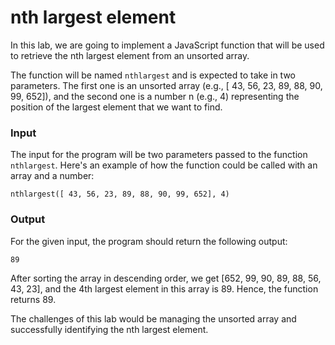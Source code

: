 # nth largest element

In this lab, we are going to implement a JavaScript function that will be used to retrieve the nth largest element from an unsorted array.

The function will be named `nthlargest` and is expected to take in two parameters. The first one is an unsorted array (e.g., \[ 43, 56, 23, 89, 88, 90, 99, 652\]), and the second one is a number n (e.g., 4) representing the position of the largest element that we want to find.

### Input

The input for the program will be two parameters passed to the function `nthlargest`. Here's an example of how the function could be called with an array and a number:

`nthlargest([ 43, 56, 23, 89, 88, 90, 99, 652], 4)`

### Output

For the given input, the program should return the following output:

`89`

After sorting the array in descending order, we get \[652, 99, 90, 89, 88, 56, 43, 23\], and the 4th largest element in this array is 89. Hence, the function returns 89.

The challenges of this lab would be managing the unsorted array and successfully identifying the nth largest element.
